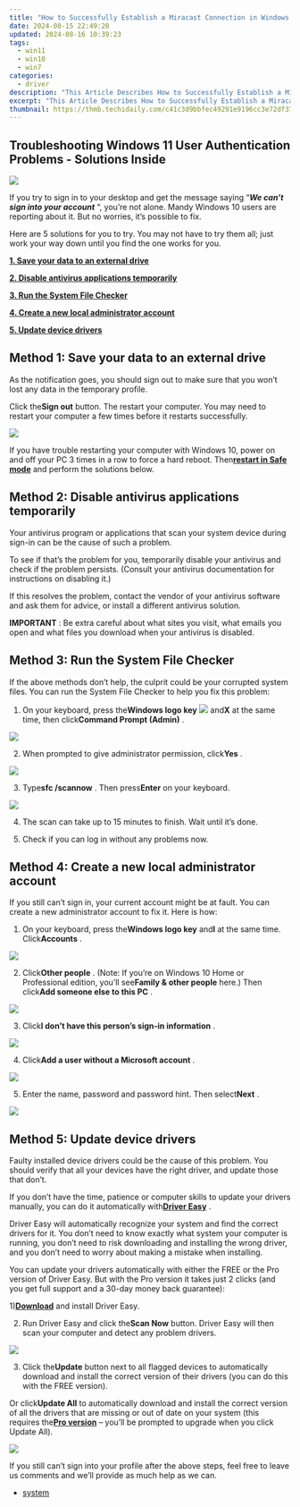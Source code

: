 ```yaml
---
title: "How to Successfully Establish a Miracast Connection in Windows 10/11: Solutions for Common Problems"
date: 2024-08-15 22:49:20
updated: 2024-08-16 10:39:23
tags:
  - win11
  - win10
  - win7
categories:
  - driver
description: "This Article Describes How to Successfully Establish a Miracast Connection in Windows 10/11: Solutions for Common Problems"
excerpt: "This Article Describes How to Successfully Establish a Miracast Connection in Windows 10/11: Solutions for Common Problems"
thumbnail: https://thmb.techidaily.com/c41c3d9bbfec49291e9196cc3e72df37d6e282bd9d98e3aaf4362ec3bb162d5f.jpg
---
```


## Troubleshooting Windows 11 User Authentication Problems - Solutions Inside

![](https://images.drivereasy.com/wp-content/uploads/2017/09/img_59ae6e09866a3.jpg)

 If you try to sign in to your desktop and get the message saying “**_We can’t sign into your account_** “, you’re not alone. Mandy Windows 10 users are reporting about it. But no worries, it’s possible to fix.

 Here are 5 solutions for you to try. You may not have to try them all; just work your way down until you find the one works for you.

[**1. Save your data to an external drive**](https://tools.techidaily.com/drivereasy/download/)

[**2. Disable antivirus applications temporarily**](https://tools.techidaily.com/drivereasy/download/)

[**3. Run the System File Checker**](https://tools.techidaily.com/drivereasy/download/)

[**4. Create a new local administrator account**](https://tools.techidaily.com/drivereasy/download/)

[**5. Update device drivers**](https://tools.techidaily.com/drivereasy/download/)

## **Method 1: Save your data to an external drive**

 As the notification goes, you should sign out to make sure that you won’t lost any data in the temporary profile.

 Click the**Sign out** button. The restart your computer. You may need to restart your computer a few times before it restarts successfully.

![](https://images.drivereasy.com/wp-content/uploads/2017/09/img_59ae6fd86438e.jpg)

 If you have trouble restarting your computer with Windows 10, power on and off your PC 3 times in a row to force a hard reboot. Then[**restart in Safe mode**](https://tools.techidaily.com/drivereasy/download/) and perform the solutions below.

## **Method 2: Disable antivirus applications temporarily**

 Your antivirus program or applications that scan your system device during sign-in can be the cause of such a problem.

 To see if that’s the problem for you, temporarily disable your antivirus and check if the problem persists. (Consult your antivirus documentation for instructions on disabling it.)
  
 If this resolves the problem, contact the vendor of your antivirus software and ask them for advice, or install a different antivirus solution.  
  
**IMPORTANT** : Be extra careful about what sites you visit, what emails you open and what files you download when your antivirus is disabled.

## **Method 3: Run the System File Checker**

 If the above methods don’t help, the culprit could be your corrupted system files. You can run the System File Checker to help you fix this problem:

 1) On your keyboard, press the**Windows logo key** ![](https://images.drivereasy.com/wp-content/uploads/2017/09/img_59ae77d6e2c46.png) and**X** at the same time, then click**Command Prompt (Admin)** .

![](https://images.drivereasy.com/wp-content/uploads/2017/09/img_59ae7bf508717.png)

 2) When prompted to give administrator permission, click**Yes** .

![](https://images.drivereasy.com/wp-content/uploads/2017/09/img_59ae785615bf1.jpg)

 3) Type**sfc /scannow** . Then press**Enter** on your keyboard.

![](https://images.drivereasy.com/wp-content/uploads/2017/09/img_59ae7bff41b81.png)

 4) The scan can take up to 15 minutes to finish. Wait until it’s done.

 5) Check if you can log in without any problems now.

## **Method 4: Create a new local administrator account**

 If you still can’t sign in, your current account might be at fault. You can create a new administrator account to fix it. Here is how:

 1) On your keyboard, press the**Windows logo key** and**I** at the same time. Click**Accounts** .

![](https://images.drivereasy.com/wp-content/uploads/2017/09/img_59ae7c07ec74b.png)

 2) Click**Other people** . (Note: If you’re on Windows 10 Home or Professional edition, you’ll see**Family & other people** here.) Then click**Add someone else to this PC** .

![](https://images.drivereasy.com/wp-content/uploads/2017/09/img_59ae789ee21f7.png)

 3) Click**I don’t have this person’s sign-in information** .

![](https://images.drivereasy.com/wp-content/uploads/2017/09/img_59ae78b1b29b7.png)

 4) Click**Add a user without a Microsoft account** .

![](https://images.drivereasy.com/wp-content/uploads/2017/09/img_59ae78c3e6bfc.png)

 5) Enter the name, password and password hint. Then select**Next** .

![](https://images.drivereasy.com/wp-content/uploads/2017/09/img_59ae78f859421.png)

## **Method 5: Update device drivers**

 Faulty installed device drivers could be the cause of this problem.  You should verify that all your devices have the right driver, and update those that don’t.

 If you don’t have the time, patience or computer skills to update your drivers manually, you can do it automatically with[**Driver Easy**](https://tools.techidaily.com/drivereasy/download/) .

 Driver Easy will automatically recognize your system and find the correct drivers for it. You don’t need to know exactly what system your computer is running, you don’t need to risk downloading and installing the wrong driver, and you don’t need to worry about making a mistake when installing.

 You can update your drivers automatically with either the FREE or the Pro version of Driver Easy. But with the Pro version it takes just 2 clicks (and you get full support and a 30-day money back guarantee):

 1)[**Download**](https://tools.techidaily.com/drivereasy/download/) and install Driver Easy.

 2) Run Driver Easy and click the**Scan Now** button. Driver Easy will then scan your computer and detect any problem drivers.

![](https://images.drivereasy.com/wp-content/uploads/2017/09/img_59ae7b3da7b57.png)

 3) Click the**Update** button next to all flagged devices to automatically download and install the correct version of their drivers (you can do this with the FREE version).

 Or click**Update All** to automatically download and install the correct version of all the drivers that are missing or out of date on your system (this requires the[**Pro version**](https://tools.techidaily.com/drivereasy/download/) – you’ll be prompted to upgrade when you click Update All).

![](https://images.drivereasy.com/wp-content/uploads/2017/09/img_59ae7b47c83bf.jpg)

 If you still can’t sign into your profile after the above steps, feel free to leave us comments and we’ll provide as much help as we can.

* [system](https://tools.techidaily.com/drivereasy/download/)

<ins class="adsbygoogle"
     style="display:block"
     data-ad-format="autorelaxed"
     data-ad-client="ca-pub-7571918770474297"
     data-ad-slot="1223367746"></ins>



<ins class="adsbygoogle"
     style="display:block"
     data-ad-client="ca-pub-7571918770474297"
     data-ad-slot="8358498916"
     data-ad-format="auto"
     data-full-width-responsive="true"></ins>
